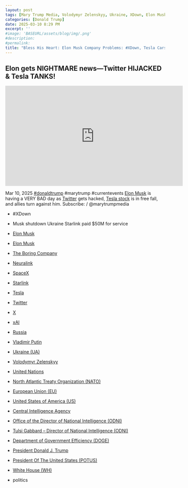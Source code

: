 ```yaml
---
layout: post
tags: [Mary Trump Media, Volodymyr Zelenskyy, Ukraine, XDown, Elon Musk, Boring, Neuralink, SpaceX, Starlink, Tesla, Twitter, X, xAI, Department of Government Efficiency (DOGE), President Donald J. Trump, President Of The United States (POTUS), White House (WH), politics]
categories: [Donald Trump]
date: 2025-03-10 8:29 PM
excerpt: ''
#image: 'BASEURL/assets/blog/img/.png'
#description:
#permalink:
title: "Bless His Heart: Elon Musk Company Problems: #XDown, Tesla Cars & Stock Too Toxic"
---
```



## Elon gets NIGHTMARE news—Twitter HIJACKED & Tesla TANKS!

<iframe width="560" height="315" src="https://www.youtube.com/embed/6Geoqs9q0fA?si=RXq10JZanMmplknr" title="YouTube video player" frameborder="0" allow="accelerometer; autoplay; clipboard-write; encrypted-media; gyroscope; picture-in-picture; web-share" referrerpolicy="strict-origin-when-cross-origin" allowfullscreen></iframe>

Mar 10, 2025  [#donaldtrump](https://www.whitehouse.gov/administration/donald-j-trump/) #marytrump #currentevents
[Elon Musk](https://x.com/elonmusk/) is having a VERY BAD day as [Twitter](https://twitter.com/) gets hacked, [Tesla stock](https://www.tesla.com/) is in free fall, and allies turn against him. Subscribe:    / @marytrumpmedia
- #XDown
- Musk shutdown Ukraine Starlink paid $50M for service

- [Elon Musk](https://ir.tesla.com/corporate/elon-musk)
- [Elon Musk](https://x.com/elonmusk/)
- [The Boring Company](https://www.boringcompany.com/)
- [Neuralink](https://neuralink.com/)
- [SpaceX](https://www.spacex.com/)
- [Starlink](https://www.starlink.com/)
- [Tesla](https://www.tesla.com/)
- [Twitter](https://twitter.com/)
- [ X ](https://x.com/)
- [xAI](https://x.ai/)
- [Russia](http://government.ru/)
- [Vladimir Putin](http://kremlin.ru/)
- [Ukraine (UA)](https://www.gov.ua/)
- [Volodymyr Zelenskyy](https://www.president.gov.ua/)
- [United Nations](https://www.un.org/)
- [North Atlantic Treaty Organization (NATO)](https://www.nato.int/)
- [European Union (EU)](https://commission.europa.eu/)
- [United States of America (US)](https://www.usa.gov/)
- [Central Intelligence Agency](https://www.cia.gov/)
- [Office of the Director of National Intelligence (ODNI)](https://www.dni.gov/)
- [Tulsi Gabbard – Director of National Intelligence (ODNI)](https://www.dni.gov/index.php/who-we-are/leadership/director-of-national-intelligence)
- [Department of Government Efficiency (DOGE)](https://www.doge.gov/)
- [President Donald J. Trump](https://www.whitehouse.gov/administration/donald-j-trump/)
- [President Of The United States (POTUS)](https://www.whitehouse.gov/)
- [White House (WH)](https://www.whitehouse.gov/)
- politics
